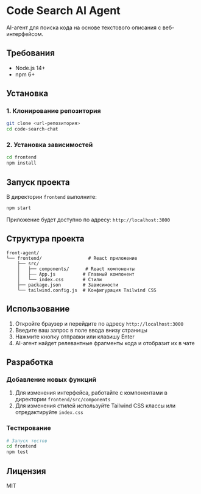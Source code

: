 # Code Search AI Agent

AI-агент для поиска кода на основе текстового описания с веб-интерфейсом.

## Требования

- Node.js 14+
- npm 6+

## Установка

### 1. Клонирование репозитория

```bash
git clone <url-репозитория>
cd code-search-chat
```

### 2. Установка зависимостей

```bash
cd frontend
npm install
```

## Запуск проекта

В директории `frontend` выполните:

```bash
npm start
```

Приложение будет доступно по адресу: `http://localhost:3000`

## Структура проекта

```
front-agent/
└── frontend/                 # React приложение
    ├── src/
    │   ├── components/      # React компоненты
    │   ├── App.js          # Главный компонент
    │   └── index.css       # Стили
    ├── package.json        # Зависимости
    └── tailwind.config.js  # Конфигурация Tailwind CSS
```

## Использование

1. Откройте браузер и перейдите по адресу `http://localhost:3000`
2. Введите ваш запрос в поле ввода внизу страницы
3. Нажмите кнопку отправки или клавишу Enter
4. AI-агент найдет релевантные фрагменты кода и отобразит их в чате

## Разработка

### Добавление новых функций

1. Для изменения интерфейса, работайте с компонентами в директории `frontend/src/components`
2. Для изменения стилей используйте Tailwind CSS классы или отредактируйте `index.css`

### Тестирование

```bash
# Запуск тестов
cd frontend
npm test
```

## Лицензия

MIT
